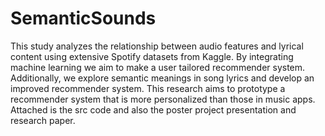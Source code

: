 # SemanticSounds

This study analyzes the relationship between audio features and
lyrical content using extensive Spotify datasets from Kaggle. By integrating
machine learning we aim to make a user tailored recommender
system. Additionally, we explore semantic meanings in song lyrics
and develop an improved recommender system. This research aims to
prototype a recommender system that is more personalized than those
in music apps. Attached is the src code and also the poster project presentation
and research paper.

